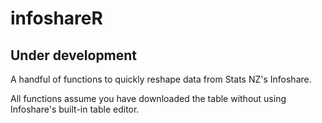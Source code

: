 # infoshareR
## Under development

A handful of functions to quickly reshape data from Stats NZ's Infoshare.

All functions assume you have downloaded the table without using Infoshare's built-in table editor.


